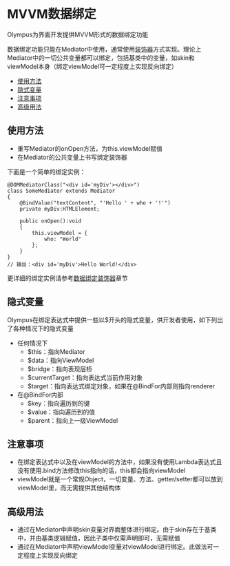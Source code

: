 # MVVM数据绑定

Olympus为界面开发提供MVVM形式的数据绑定功能

数据绑定功能只能在Mediator中使用，通常使用[装饰器](./decorator.md#olympus数据绑定装饰器)方式实现。理论上Mediator中的一切公共变量都可以绑定，包括基类中的变量，如skin和viewModel本身（绑定viewModel可一定程度上实现反向绑定）

- [使用方法](#使用方法)
- [隐式变量](#隐式变量)
- [注意事项](#注意事项)
- [高级用法](#高级用法)

## 使用方法

- 重写Mediator的onOpen方法，为this.viewModel赋值
- 在Mediator的公共变量上书写绑定装饰器

下面是一个简单的绑定实例：

    @DOMMediatorClass("<div id='myDiv'></div>")
    class SomeMediator extends Mediator
    {
        @BindValue("textContent", "'Hello ' + who + '!'")
        private myDiv:HTMLElement;

        public onOpen():void
        {
            this.viewModel = {
                who: "World"
            };
        }
    }
    // 输出：<div id='myDiv'>Hello World!</div>

更详细的绑定实例请参考[数据绑定装饰器](./decorator.md#olympus数据绑定装饰器)章节

## 隐式变量

Olympus在绑定表达式中提供一些以$开头的隐式变量，供开发者使用，如下列出了各种情况下的隐式变量

- 任何情况下
    - $this：指向Mediator
    - $data：指向ViewModel
    - $bridge：指向表现层桥
    - $currentTarget：指向表达式当前作用对象
    - $target：指向表达式绑定对象，如果在@BindFor内部则指向renderer
- 在@BindFor内部
    - $key：指向遍历到的键
    - $value：指向遍历到的值
    - $parent：指向上一级ViewModel

## 注意事项

- 在绑定表达式中以及在viewModel的方法中，如果没有使用Lambda表达式且没有使用.bind方法修改this指向的话，this都会指向viewModel
- viewModel就是一个常规Object，一切变量、方法、getter/setter都可以放到viewModel里，而无需提供其他结构体

## 高级用法
- 通过在Mediator中声明skin变量对界面整体进行绑定。由于skin存在于基类中，并由基类逻辑赋值，因此子类中仅需声明即可，无需赋值
- 通过在Mediator中声明viewModel变量对viewModel进行绑定。此做法可一定程度上实现反向绑定